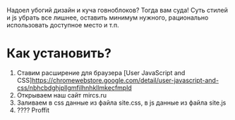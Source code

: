 Надоел убогий дизайн и куча говноблоков? Тогда вам суда!
Суть стилей и js убрать все лишнее, оставить минимум нужного, рационально использовать доступное место и т.п.

# Как установить?
1. Ставим расширение для браузера [User JavaScript and CSS]https://chromewebstore.google.com/detail/user-javascript-and-css/nbhcbdghjpllgmfilhnhkllmkecfmpld
2. Открываем наш сайт mircs.ru
3. Заливаем в css данные из файла site.css, в js данные из файла site.js
4. ???? Proffit